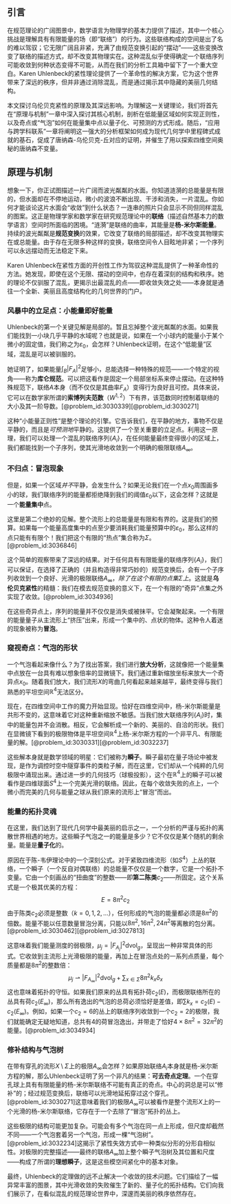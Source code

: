 ## 引言
在规范理论的广阔图景中，数学语言为物理学的基本力提供了描述，其中一个核心挑战是理解具有有限能量的场（即“联络”）的行为。这些联络构成的空间是出了名的难以驾驭；它无限广阔且非紧，充满了由规范变换引起的“摆动”——这些变换改变了联络的描述方式，却不改变其物理实在。这种混乱似乎使得确定一个联络序列可能收敛到何种状态变得不可能，从而在我们的分析工具箱中留下了一个重大空白。Karen Uhlenbeck的紧性理论提供了一个革命性的解决方案，它为这个世界带来了深远的秩序，但并非通过消除混乱，而是通过揭示其中隐藏的美丽几何结构。

本文探讨乌伦贝克紧性的原理及其深远影响。为理解这一关键理论，我们将首先在“原理与机制”一章中深入探讨其核心机制，剖析在低能量区域如何实现正则性，以及奇点或“气泡”如何在能量集中点以量子化、可预测的方式形成。随后，“应用与跨学科联系”一章将阐明这一强大的分析框架如何成为现代几何学中里程碑式成就的基石，促成了唐纳森-乌伦贝克-丘对应的证明，并催生了用以探索四维空间奥秘的唐纳森不变量。

## 原理与机制

想象一下，你正试图描述一片广阔而波光粼粼的水面。你知道涟漪的总能量是有限的，但水面却在不停地运动，微小的波浪不断出现、干涉和消失，一片混乱。你如何才能谈论这片水面会“收敛”到什么状态？一连串的照片只会显示不同但同样混乱的图案。这正是物理学家和数学家在研究规范理论中的**联络**（描述自然基本力的数学语言）空间时所面临的困境。“涟漪”是联络的曲率，其能量是**杨-米尔斯能量**。持续的波光粼粼是**规范变换**的效果，它改变了联络的局部描述，却不改变其物理实在或总能量。由于存在无限多种这样的变换，联络空间令人目眩地非紧；一个序列可以永远摆动而无法稳定下来。

Karen Uhlenbeck在紧性方面的开创性工作为驾驭这种混乱提供了一种革命性的方法。她发现，即使在这个无限、摆动的空间中，也存在着深刻的结构和秩序。她的理论不仅驯服了混乱，更揭示出最混乱的点——即收敛失效之处——本身就是通往一个全新、美丽且高度结构化的几何世界的门户。

### 风暴中的立足点：小能量即好能量

Uhlenbeck的第一个关键见解是局部的。暂且忘掉整个波光粼粼的水面。如果我们能找到一小块几乎平静的水域呢？也就是说，如果在一个小球内的能量小于某个微小的固定值，我们称之为$\varepsilon_0$，会怎样？Uhlenbeck证明，在这个“低能量”区域，混乱是可以被驯服的。

她证明了，如果能量$\int_{B} |F_A|^2$足够小，总能选择一种特殊的规范——一个特定的视角——称为**库仑规范**。可以把这看作是固定一个局部坐标系来停止摆动。在这种特殊规范下，联络$A$本身（而不仅仅是其曲率$F_A$）变得行为良好且可控。具体来说，它可以在数学家所谓的**索博列夫范数**（$W^{1,2}$）下有界，该范数同时控制着联络的大小及其一阶导数。[@problem_id:3030339][@problem_id:3030271]

这种“小能量正则性”是整个理论的引擎。它告诉我们，在平静的地方，事物不仅是平静的，而且是*可预测地*平静的。这提供了一个至关重要的立足点。利用这一原理，我们可以处理一个混乱的联络序列$\{A_i\}$，在任何能量最终变得很小的区域上，我们都能找到一个子序列，使其光滑地收敛到一个明确的极限联络$A_\infty$。

### 不归点：冒泡现象

但是，如果一个区域*并不*平静，会发生什么？如果无论我们在一个点$x_0$周围画多小的球，我们联络序列的能量都拒绝降到我们的阈值$\varepsilon_0$以下，这会怎样？这就是一个**能量集中**点。

这里是第二个绝妙的见解。整个流形上的总能量是有限和有界的。这是我们的预算。如果每一个能量高度集中的点至少要消耗我们能量预算中的$\varepsilon_0$，那么这样的点只能有有限个！我们把这个有限的“热点”集合称为$\Sigma$。[@problem_id:3036846]

这个简单的观察带来了深远的结果。对于任何具有有限能量的联络序列$\{A_i\}$，我们可以保证，在选择了正确的（并且构造得非常巧妙的）规范变换后，会有一个子序列收敛到一个良好、光滑的极限联络$A_\infty$，*除了在这个有限的点集$\Sigma$上*。这就是**乌伦贝克紧性**的精髓：我们在模去规范变换的意义下，在一个有限的“奇异”点集之外实现了收敛。[@problem_id:3034936]

在这些奇异点上，序列的能量并不仅仅是消失或被抹平。它会凝聚起来。一个有限的能量量子从主流形上“挤压”出来，形成一个集中的、点状的物体。这种令人着迷的现象被称为**冒泡**。

### 窥视奇点：气泡的形状

一个气泡看起来像什么？为了找出答案，我们进行**放大分析**，这就像把一个能量集中点放在一台具有难以想象倍率的显微镜下。我们通过重新缩放坐标来放大一个奇异点$x_0$。随着我们放大，我们流形$X$的弯曲几何看起来越来越平，最终变得与我们熟悉的平坦空间$\mathbb{R}^4$无法区分。

现在，在四维空间中工作的魔力开始显现。恰好在四维空间中，杨-米尔斯能量是共形不变的，这意味着它对这种重新缩放不敏感。当我们放大联络序列$\{A_i\}$时，集中的能量包并不会消散。相反，它会解析成一个新的、美丽的、自洽的形状。我们在显微镜下看到的极限物体是平坦空间$\mathbb{R}^4$上杨-米尔斯方程的一个非平凡、有限能量的解。[@problem_id:3030331][@problem_id:3032237]

这些解本身就是数学领域的明星：它们被称为**瞬子**。瞬子最初在量子场论中被发现，是作为调控时空中隧穿事件的类粒子解，而在这里，它们却从一个纯粹的几何极限中涌现出来。通过进一步的几何技巧（球极投影），这个在$\mathbb{R}^4$上的瞬子可以被看作是四维球面$S^4$上一个完美光滑的联络。因此，在每个收敛失败的点上，一个微小而完美的几何与能量之球从我们原来的流形上“冒泡”而出。

### 能量的拓扑灵魂

在这里，我们达到了现代几何学中最美丽的启示之一，一个分析的严谨与拓扑的离散世界相遇的地方。这些瞬子气泡之一的能量是多少？它不仅仅是某个随机的剩余量。能量是**量子化**的。

原因在于陈-韦伊理论中的一个深刻公式。对于紧致四维流形（如$S^4$）上丛的联络，一个瞬子（一个反自对偶联络）的总能量不仅仅是一个数字，它是一个拓扑不变量。它由一个刻画丛的“扭曲度”的整数——即**第二陈类**$c_2$——所固定。这个关系式是一个极其优美的方程：
$$
E = 8\pi^2 c_2
$$
由于陈类$c_2$必须是整数（$k=0, 1, 2, \dots$），任何形成的气泡的能量都必须是$8\pi^2$的倍数。能量不能以任意数量冒泡分离，只能以$8\pi^2, 16\pi^2, 24\pi^2$等离散的包分离。[@problem_id:3030462][@problem_id:3027813]

这意味着我们能量测度的弱极限，$\mu_j = |F_{A_j}|^2 \mathrm{dvol}_g$，呈现出一种非常具体的形式。它收敛到主流形上光滑极限的能量，再加上在冒泡点处的一系列点质量，每个质量都是$8\pi^2$的整数倍：
$$
\mu_j \rightharpoonup |F_{A_\infty}|^2 \mathrm{dvol}_g + \sum_{x \in \Sigma} 8\pi^2 k_x \delta_x
$$
这也意味着拓扑的守恒。如果我们原来的丛具有拓扑荷$c_2(E)$，而极限联络所在的丛具有荷$c_2(E_\infty)$，那么所有逸出的气泡的总荷必须恰好是差值，即$\sum k_x = c_2(E) - c_2(E_\infty)$。例如，如果一个$c_2=6$的丛上的联络序列收敛到一个$c_2=2$的极限，我们就能确定无疑地知道，总共有$4$的荷冒泡逸出，并带走了恰好$4 \times 8\pi^2 = 32\pi^2$的能量。[@problem_id:3034934]

### 修补结构与气泡树

在带有穿孔的流形$X \setminus \Sigma$上的极限$A_\infty$会怎样？如果原始联络$A_i$本身就是杨-米尔斯方程的解，那么Uhlenbeck证明了另一个非凡的结果：**可去奇点定理**。一个在穿孔球上具有有限能量的杨-米尔斯联络不可能有真正的奇点。中心的洞总是可以“修补”的；经过规范变换后，联络可以光滑地延拓穿过这个穿孔。[@problem_id:3030271]这意味着我们的极限$A_\infty$可以被看作是整个流形$X$上的一个光滑的杨-米尔斯联络，它存在于一个去除了“冒泡”拓扑的丛上。

这些极限的结构可能更加复杂。可能会有多个气泡在同一点上形成，但尺度却截然不同——一个气泡套着另一个气泡，形成一棵“气泡树”。[@problem_id:3032234]这揭示了紧性失效方式中一种类似分形的分形自相似性。对极限的完整描述——最终的联络$A_\infty$加上整个瞬子气泡树及其位置和尺度——构成了所谓的**理想瞬子**，这是这些模空间紧化中的基本对象。

最终，Uhlenbeck的定理做的远不止解决一个收敛的技术问题。它们描绘了一幅异常丰富的图景，其中光滑收敛的失败催生了新的、量子化的拓扑结构。它们向我们展示了，在看似混乱的规范理论世界中，深邃而美丽的秩序依然存在。

